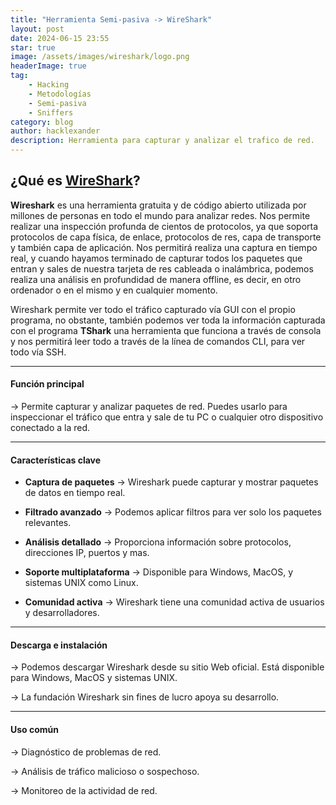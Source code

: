 ```yaml
---
title: "Herramienta Semi-pasiva -> WireShark"
layout: post
date: 2024-06-15 23:55
star: true
image: /assets/images/wireshark/logo.png 
headerImage: true
tag:
    - Hacking 
    - Metodologías 
    - Semi-pasiva 
    - Sniffers
category: blog
author: hacklexander
description: Herramienta para capturar y analizar el trafico de red.
---
```



## ¿Qué es [WireShark](https://www.wireshark.org/)?

**Wireshark** es una herramienta gratuita y de código abierto utilizada por millones de personas en todo el mundo para analizar redes. Nos permite realizar una inspección profunda de cientos de protocolos, ya que soporta protocolos de capa física, de enlace, protocolos de res, capa de transporte y también capa de aplicación. Nos permitirá realiza una captura en tiempo real, y cuando hayamos terminado de capturar todos los paquetes que entran y sales de nuestra tarjeta de res cableada o inalámbrica, podemos realiza una análisis en profundidad de manera offline, es decir, en otro ordenador o en el mismo y en cualquier momento.

Wireshark permite ver todo el tráfico capturado vía GUI con el propio programa, no obstante, también podemos ver toda la información capturada con el programa **TShark** una herramienta que funciona a través de consola y nos permitirá leer todo a través de la línea de comandos CLI, para ver todo vía SSH.

---

#### Función principal

-> Permite capturar y analizar paquetes de red. Puedes usarlo para inspeccionar el tráfico que entra y sale de tu PC o cualquier otro dispositivo conectado a la red.

---

#### Características clave


- **Captura de paquetes** 
-> Wireshark puede capturar y mostrar paquetes de datos en tiempo real.

- **Filtrado avanzado** 
-> Podemos aplicar filtros para ver solo los paquetes relevantes.

- **Análisis detallado**
-> Proporciona información sobre protocolos, direcciones IP, puertos y mas.

- **Soporte multiplataforma**
-> Disponible para Windows, MacOS, y sistemas UNIX como Linux.

- **Comunidad activa**
-> Wireshark tiene una comunidad activa de usuarios y desarrolladores.

---

#### Descarga e instalación

-> Podemos descargar Wireshark desde su sitio Web oficial. Está disponible para Windows, MacOS y sistemas UNIX.

-> La fundación Wireshark sin fines de lucro apoya su desarrollo.

---

#### Uso común

-> Diagnóstico de problemas de red.

-> Análisis de tráfico malicioso o sospechoso.

-> Monitoreo de la actividad de red.






